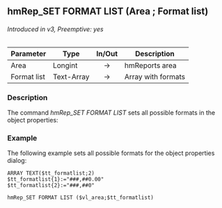 ## hmRep_SET FORMAT LIST (Area ; Format list)
###### Introduced in v3, Preemptive: yes

|Parameter|Type|In/Out|Description
|---|---|:---:|---
|Area|Longint|→|hmReports area
|Format list|Text-Array|→|Array with formats

### Description
The command *hmRep_SET FORMAT LIST* sets all possible formats in the object properties:

### Example
The following example sets all possible formats for the object properties dialog:

```4d
ARRAY TEXT($tt_formatlist;2)
$tt_formatlist{1}:="###,##0.00"
$tt_formatlist{2}:="###,##0"

hmRep_SET FORMAT LIST ($vl_area;$tt_formatlist)
 ```
